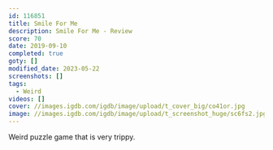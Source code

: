 ```yaml
---
id: 116851
title: Smile For Me
description: Smile For Me - Review
score: 70
date: 2019-09-10
completed: true
goty: []
modified_date: 2023-05-22
screenshots: []
tags:
  - Weird
videos: []
cover: //images.igdb.com/igdb/image/upload/t_cover_big/co41or.jpg
image: //images.igdb.com/igdb/image/upload/t_screenshot_huge/sc6fs2.jpg
---
```

Weird puzzle game that is very trippy.